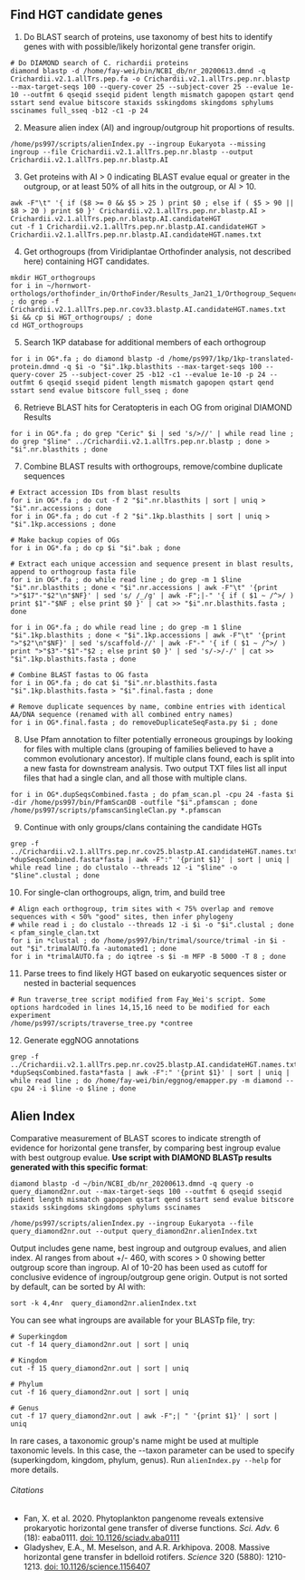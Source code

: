 ## Find HGT candidate genes
1. Do BLAST search of proteins, use taxonomy of best hits to identify genes with with possible/likely horizontal gene transfer origin.
```
# Do DIAMOND search of C. richardii proteins
diamond blastp -d /home/fay-wei/bin/NCBI_db/nr_20200613.dmnd -q Crichardii.v2.1.allTrs.pep.fa -o Crichardii.v2.1.allTrs.pep.nr.blastp --max-target-seqs 100 --query-cover 25 --subject-cover 25 --evalue 1e-10 --outfmt 6 qseqid sseqid pident length mismatch gapopen qstart qend sstart send evalue bitscore staxids sskingdoms skingdoms sphylums sscinames full_sseq -b12 -c1 -p 24
```
2. Measure alien index (AI) and ingroup/outgroup hit proportions of results.
```
/home/ps997/scripts/alienIndex.py --ingroup Eukaryota --missing ingroup --file Crichardii.v2.1.allTrs.pep.nr.blastp --output Crichardii.v2.1.allTrs.pep.nr.blastp.AI
```
3. Get proteins with AI > 0 indicating BLAST evalue equal or greater in the outgroup, or at least 50% of all hits in the outgroup, or AI > 10.
```
awk -F"\t" '{ if ($8 >= 0 && $5 > 25 ) print $0 ; else if ( $5 > 90 || $8 > 20 ) print $0 }' Crichardii.v2.1.allTrs.pep.nr.blastp.AI > Crichardii.v2.1.allTrs.pep.nr.blastp.AI.candidateHGT
cut -f 1 Crichardii.v2.1.allTrs.pep.nr.blastp.AI.candidateHGT > Crichardii.v2.1.allTrs.pep.nr.blastp.AI.candidateHGT.names.txt
```

4. Get orthogroups (from Viridiplantae Orthofinder analysis, not described here) containing HGT candidates.
```
mkdir HGT_orthogroups
for i in ~/hornwort-orthologs/orthofinder_in/OrthoFinder/Results_Jan21_1/Orthogroup_Sequences/*.fa ; do grep -f Crichardii.v2.1.allTrs.pep.nr.cov33.blastp.AI.candidateHGT.names.txt $i && cp $i HGT_orthogroups/ ; done
cd HGT_orthogroups
```

5. Search 1KP database for additional members of each orthogroup
```
for i in OG*.fa ; do diamond blastp -d /home/ps997/1kp/1kp-translated-protein.dmnd -q $i -o "$i".1kp.blasthits --max-target-seqs 100 --query-cover 25 --subject-cover 25 -b12 -c1 --evalue 1e-10 -p 24 --outfmt 6 qseqid sseqid pident length mismatch gapopen qstart qend sstart send evalue bitscore full_sseq ; done
```

6. Retrieve BLAST hits for Ceratopteris in each OG from original DIAMOND Results
```
for i in OG*.fa ; do grep "Ceric" $i | sed 's/>//' | while read line ; do grep "$line" ../Crichardii.v2.1.allTrs.pep.nr.blastp ; done > "$i".nr.blasthits ; done
```

7. Combine BLAST results with orthogroups, remove/combine duplicate sequences
```
# Extract accession IDs from blast results
for i in OG*.fa ; do cut -f 2 "$i".nr.blasthits | sort | uniq > "$i".nr.accessions ; done
for i in OG*.fa ; do cut -f 2 "$i".1kp.blasthits | sort | uniq > "$i".1kp.accessions ; done

# Make backup copies of OGs
for i in OG*.fa ; do cp $i "$i".bak ; done

# Extract each unique accession and sequence present in blast results, append to orthogroup fasta file
for i in OG*.fa ; do while read line ; do grep -m 1 $line "$i".nr.blasthits ; done < "$i".nr.accessions | awk -F"\t" '{print ">"$17"-"$2"\n"$NF}' | sed 's/ /_/g' | awk -F";|-" '{ if ( $1 ~ /^>/ ) print $1"-"$NF ; else print $0 }' | cat >> "$i".nr.blasthits.fasta ; done

for i in OG*.fa ; do while read line ; do grep -m 1 $line "$i".1kp.blasthits ; done < "$i".1kp.accessions | awk -F"\t" '{print ">"$2"\n"$NF}' | sed 's/scaffold-//' | awk -F"-" '{ if ( $1 ~ /^>/ ) print ">"$3"-"$1"-"$2 ; else print $0 }' | sed 's/->/-/' | cat >> "$i".1kp.blasthits.fasta ; done

# Combine BLAST fastas to OG fasta
for i in OG*.fa ; do cat $i "$i".nr.blasthits.fasta "$i".1kp.blasthits.fasta > "$i".final.fasta ; done

# Remove duplicate sequences by name, combine entries with identical AA/DNA sequence (renamed with all combined entry names)
for i in OG*.final.fasta ; do removeDuplicateSeqFasta.py $i ; done
```

8. Use Pfam annotation to filter potentially erroneous groupings by looking for files with multiple clans (grouping of families believed to have a common evolutionary ancestor). If multiple clans found, each is split into a new fasta for downstream analysis. Two output TXT files list all input files that had a single clan, and all those with multiple clans.
```
for i in OG*.dupSeqsCombined.fasta ; do pfam_scan.pl -cpu 24 -fasta $i -dir /home/ps997/bin/PfamScanDB -outfile "$i".pfamscan ; done
/home/ps997/scripts/pfamscanSingleClan.py *.pfamscan
```

9. Continue with only groups/clans containing the candidate HGTs
```
grep -f ../Crichardii.v2.1.allTrs.pep.nr.cov25.blastp.AI.candidateHGT.names.txt *dupSeqsCombined.fasta*fasta | awk -F":" '{print $1}' | sort | uniq | while read line ; do clustalo --threads 12 -i "$line" -o "$line".clustal ; done
```

10. For single-clan orthogroups, align, trim, and build tree
```
# Align each orthogroup, trim sites with < 75% overlap and remove sequences with < 50% "good" sites, then infer phylogeny
# while read i ; do clustalo --threads 12 -i $i -o "$i".clustal ; done < pfam_single_clan.txt
for i in *clustal ; do /home/ps997/bin/trimal/source/trimal -in $i -out "$i".trimalAUTO.fa -automated1 ; done
for i in *trimalAUTO.fa ; do iqtree -s $i -m MFP -B 5000 -T 8 ; done
```

11. Parse trees to find likely HGT based on eukaryotic sequences sister or nested in bacterial sequences
```
# Run traverse_tree script modified from Fay_Wei's script. Some options hardcoded in lines 14,15,16 need to be modified for each experiment
/home/ps997/scripts/traverse_tree.py *contree

```

12. Generate eggNOG annotations
```
grep -f ../Crichardii.v2.1.allTrs.pep.nr.cov25.blastp.AI.candidateHGT.names.txt *dupSeqsCombined.fasta*fasta | awk -F":" '{print $1}' | sort | uniq | while read line ; do /home/fay-wei/bin/eggnog/emapper.py -m diamond --cpu 24 -i $line -o $line ; done
```

## Alien Index
Comparative measurement of BLAST scores to indicate strength of evidence for horizontal gene transfer, by comparing best ingroup evalue with best outgroup evalue. **Use script with DIAMOND BLASTp results generated with this specific format**:
```
diamond blastp -d ~/bin/NCBI_db/nr_20200613.dmnd -q query -o query_diamond2nr.out --max-target-seqs 100 --outfmt 6 qseqid sseqid pident length mismatch gapopen qstart qend sstart send evalue bitscore staxids sskingdoms skingdoms sphylums sscinames

/home/ps997/scripts/alienIndex.py --ingroup Eukaryota --file query_diamond2nr.out --output query_diamond2nr.alienIndex.txt
```
Output includes gene name, best ingroup and outgroup evalues, and alien index. AI ranges from about +/- 460, with scores > 0 showing better outgroup score than ingroup. AI of 10-20 has been used as cutoff for conclusive evidence of ingroup/outgroup gene origin. Output is not sorted by default, can be sorted by AI with:
```
sort -k 4,4nr  query_diamond2nr.alienIndex.txt
```
You can see what ingroups are available for your BLASTp file, try:
```
# Superkingdom
cut -f 14 query_diamond2nr.out | sort | uniq

# Kingdom
cut -f 15 query_diamond2nr.out | sort | uniq

# Phylum
cut -f 16 query_diamond2nr.out | sort | uniq

# Genus
cut -f 17 query_diamond2nr.out | awk -F";| " '{print $1}' | sort | uniq
```
In rare cases, a taxonomic group's name might be used at multiple taxonomic levels. In this case, the --taxon parameter can be used to specify (superkingdom, kingdom, phylum, genus). Run `alienIndex.py --help` for more details.



###### Citations
* Fan, X. et al. 2020. Phytoplankton pangenome reveals extensive prokaryotic horizontal gene transfer of diverse functions. <i>Sci. Adv.</i> 6 (18): eaba0111. [doi: 10.1126/sciadv.aba0111](https://advances.sciencemag.org/content/6/18/eaba0111)
* Gladyshev, E.A., M. Meselson, and A.R. Arkhipova. 2008. Massive horizontal gene transfer in bdelloid rotifers. <i>Science</i> 320 (5880): 1210-1213. [doi: 10.1126/science.1156407](https://science.sciencemag.org/content/320/5880/1210)

